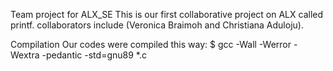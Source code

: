 Team project for ALX_SE This is our first collaborative project on ALX called printf. collaborators include (Veronica Braimoh and Christiana Aduloju).

Compilation
Our codes were compiled this way:
$ gcc -Wall -Werror -Wextra -pedantic -std=gnu89 *.c

